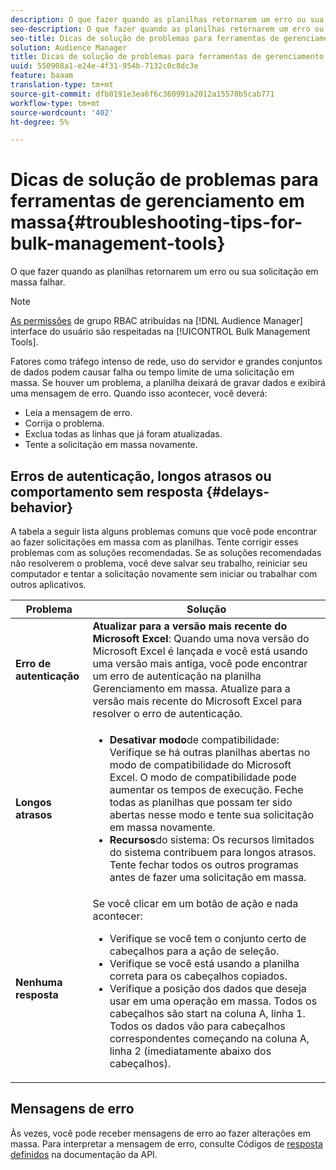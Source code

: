 ```yaml
---
description: O que fazer quando as planilhas retornarem um erro ou sua solicitação em massa falhar.
seo-description: O que fazer quando as planilhas retornarem um erro ou sua solicitação em massa falhar.
seo-title: Dicas de solução de problemas para ferramentas de gerenciamento em massa
solution: Audience Manager
title: Dicas de solução de problemas para ferramentas de gerenciamento em massa
uuid: 550908a1-e24e-4f31-954b-7132c0c8dc3e
feature: baaam
translation-type: tm+mt
source-git-commit: dfb0191e3ea6f6c360991a2012a15570b5cab771
workflow-type: tm+mt
source-wordcount: '402'
ht-degree: 5%

---
```



# Dicas de solução de problemas para ferramentas de gerenciamento em massa{#troubleshooting-tips-for-bulk-management-tools}

O que fazer quando as planilhas retornarem um erro ou sua solicitação em massa falhar.



<!-- 

<p>r_bulk_troubleshoot.xml </p>

 -->

>[!NOTE]
>
>[As permissões](../../features/administration/administration-overview.md) de grupo RBAC atribuídas na [!DNL Audience Manager] interface do usuário são respeitadas na [!UICONTROL Bulk Management Tools].

Fatores como tráfego intenso de rede, uso do servidor e grandes conjuntos de dados podem causar falha ou tempo limite de uma solicitação em massa. Se houver um problema, a planilha deixará de gravar dados e exibirá uma mensagem de erro. Quando isso acontecer, você deverá:

* Leia a mensagem de erro.
* Corrija o problema.
* Exclua todas as linhas que já foram atualizadas.
* Tente a solicitação em massa novamente.

## Erros de autenticação, longos atrasos ou comportamento sem resposta {#delays-behavior}

A tabela a seguir lista alguns problemas comuns que você pode encontrar ao fazer solicitações em massa com as planilhas. Tente corrigir esses problemas com as soluções recomendadas. Se as soluções recomendadas não resolverem o problema, você deve salvar seu trabalho, reiniciar seu computador e tentar a solicitação novamente sem iniciar ou trabalhar com outros aplicativos.

<table id="table_AC6FB99402214A4EAC6E709465BB67AF"> 
 <thead> 
  <tr> 
   <th colname="col1" class="entry"> Problema </th> 
   <th colname="col2" class="entry"> Solução </th> 
  </tr> 
 </thead>
 <tbody> 
  <tr> 
   <td colname="col1"> <b>Erro de autenticação</b> </td> 
   <td colname="col2"> 
    <b>Atualizar para a versão mais recente do Microsoft Excel</b>: Quando uma nova versão do Microsoft Excel é lançada e você está usando uma versão mais antiga, você pode encontrar um erro de autenticação na planilha Gerenciamento em massa. Atualize para a versão mais recente do Microsoft Excel para resolver o erro de autenticação.
</td> 
  </tr> 
  <tr> 
   <td colname="col1"> <b>Longos atrasos</b> </td> 
   <td colname="col2"> 
    <ul id="ul_AA6F414024B2475AB1C0B46DC3FF0B36"> 
     <li id="li_ECC83AC39D7142519AA9A223DB8FCF23"> <b>Desativar modo</b>de compatibilidade: Verifique se há outras planilhas abertas no modo de compatibilidade do Microsoft Excel. O modo de compatibilidade pode aumentar os tempos de execução. Feche todas as planilhas que possam ter sido abertas nesse modo e tente sua solicitação em massa novamente. </li> 
     <li id="li_234BFCF563234DE198884F33AB75280D"> <b>Recursos</b>do sistema: Os recursos limitados do sistema contribuem para longos atrasos. Tente fechar todos os outros programas antes de fazer uma solicitação em massa. </li> 
    </ul> </td> 
  </tr> 
  <tr> 
   <td colname="col1"> <b>Nenhuma resposta</b> </td> 
   <td colname="col2">Se você clicar em um botão de ação e nada acontecer: 
    <ul id="ul_142E63CDD556414AB639E51734FEDBCF"> 
     <li id="li_DBB6C819603D46B5AECC9C854FDAFDF1">Verifique se você tem o conjunto certo de cabeçalhos para a ação de seleção. </li> 
     <li id="li_391C9031907A4085BDAD42054960045C">Verifique se você está usando a planilha correta para os cabeçalhos copiados. </li> 
     <li id="li_76A7241989204933858621FAAB5C3408">Verifique a posição dos dados que deseja usar em uma operação em massa. Todos os cabeçalhos são start na coluna A, linha 1. Todos os dados vão para cabeçalhos correspondentes começando na coluna A, linha 2 (imediatamente abaixo dos cabeçalhos). </li> 
    </ul> </td> 
  </tr> 
 </tbody> 
</table>

## Mensagens de erro

Às vezes, você pode receber mensagens de erro ao fazer alterações em massa. Para interpretar a mensagem de erro, consulte Códigos de [resposta definidos](/help/using/api/rest-api-main/aam-api-getting-started.md) na documentação da API.

